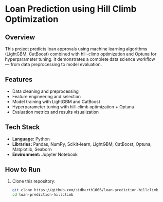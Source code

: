 # Loan Prediction using Hill Climb Optimization

## Overview
This project predicts loan approvals using machine learning algorithms (LightGBM, CatBoost) combined with hill-climb optimization and Optuna for hyperparameter tuning. It demonstrates a complete data science workflow — from data preprocessing to model evaluation.

## Features
- Data cleaning and preprocessing
- Feature engineering and selection
- Model training with LightGBM and CatBoost
- Hyperparameter tuning with hill-climb optimization + Optuna
- Evaluation metrics and results visualization

## Tech Stack
- **Language:** Python  
- **Libraries:** Pandas, NumPy, Scikit-learn, LightGBM, CatBoost, Optuna, Matplotlib, Seaborn  
- **Environment:** Jupyter Notebook

## How to Run
1. Clone this repository:
   ```bash
   git clone https://github.com/sidharth1606/loan-prediction-hillclimb.git
   cd loan-prediction-hillclimb
